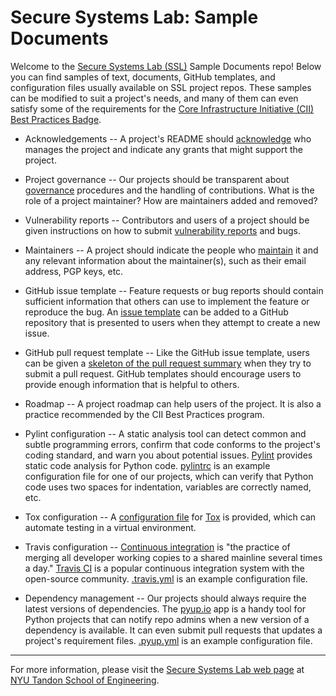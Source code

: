 # Secure Systems Lab: Sample Documents

Welcome to the [Secure Systems Lab (SSL)](https://ssl.engineering.nyu.edu/)
Sample Documents repo! Below you can find samples of text, documents, GitHub
templates, and configuration files usually available on SSL project repos.
These samples can be modified to suit a project's needs, and many of them can
even satisfy some of the requirements for the [Core Infrastructure Initiative
(CII) Best Practices Badge](https://bestpractices.coreinfrastructure.org/).

* Acknowledgements -- A project's README should
[acknowledge](ACKNOWLEDGEMENTS.md) who manages the project and indicate any
grants that might support the project.

* Project governance -- Our projects should be transparent about
[governance](GOVERNANCE.md) procedures and the handling of contributions.  What
is the role of a project maintainer?  How are maintainers added and removed?

* Vulnerability reports -- Contributors and users of a project should be given
instructions on how to submit [vulnerability reports](vulnerability-reports.md)
and bugs.

* Maintainers -- A project should indicate the people who
[maintain](MAINTAINERS.txt) it and any relevant information about the
maintainer(s), such as their email address, PGP keys, etc.

* GitHub issue template -- Feature requests or bug reports should contain
sufficient information that others can use to implement the feature or
reproduce the bug.  An [issue template](.github/ISSUE-TEMPLATE.md) can be added
to a GitHub repository that is presented to users when they attempt to create a
new issue.

* GitHub pull request template -- Like the GitHub issue template, users
can be given a [skeleton of the pull request
summary](.github/PULL-REQUEST-TEMPLATE.md) when they try to submit a pull
request.  GitHub templates should encourage users to provide enough information
that is helpful to others.

* Roadmap -- A project roadmap can help users of the project.  It is also a
practice recommended by the CII Best Practices program.

* Pylint configuration -- A static analysis tool can detect common and subtle
programming errors, confirm that code conforms to the project's coding
standard, and warn you about potential issues.
[Pylint](https://www.pylint.org/) provides static code analysis for Python code.
[pylintrc](pylintrc) is an example configuration file for one of our projects,
which can verify that Python code uses two spaces for indentation, variables
are correctly named, etc.

* Tox configuration -- A [configuration file](tox.ini) for
[Tox](https://tox.readthedocs.io/en/latest/) is provided, which can automate
testing in a virtual environment.

* Travis configuration -- [Continuous
integration](https://en.wikipedia.org/wiki/Continuous_integration) is "the
practice of merging all developer working copies to a shared mainline several
times a day."  [Travis CI](https://docs.travis-ci.com/user/languages/python/)
is a popular continuous integration system with the open-source community.
[.travis.yml](.travis.yml) is an example configuration file.

* Dependency management -- Our projects should always require the latest
versions of dependencies.  The [pyup.io](https://pyup.io) app is a handy tool
for Python projects that can notify repo admins when a new version of a
dependency is available.  It can even submit pull requests that updates a
project's requirement files.  [.pyup.yml](.pyup.yml) is an example
configuration file.

----

For more information, please visit the
[Secure Systems Lab web page](https://ssl.engineering.nyu.edu/) at
[NYU Tandon School of Engineering](https://engineering.nyu.edu/).
